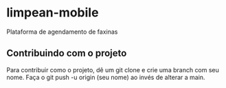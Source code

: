 # limpean-mobile
Plataforma de agendamento de faxinas

## Contribuindo com o projeto
Para contribuir como o projeto, dê um git clone e crie uma branch com seu nome. 
Faça o git push -u origin (seu nome) ao invés de alterar a main.


